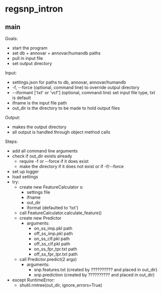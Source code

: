 # regsnp_intron

## main
Goals:
* start the program
* set db + annovar + annovar/humandb paths
* pull in input file
* set output directory

Input:
* settings.json for paths to db, annovar, annovar/humandb
* -f, --force (optional, command line) to override outpul directory
* --iformant ['txt' or 'vcf'] (optional, command line) set input file type, txt is default
* ifname is the input file path
* out_dir is the directory to be made to hold output files

Output:
* makes the output directory
* all output is handled through object method calls

Steps:
* add all command line arguments
* check if out_dir exists already
  * require -f or --force if it does exist
  * make the directory if it does not exist or if -f/--force
* set up logger
* load settings
* try:
  * create new FeatureCalculator
      s:
      * settings file
      * ifname
      * out_dir
      * iformat (defaulted to 'txt')
  * call FeatureCalculator.calculate_feature()
  * create new Predictor
    * arguments:
      * on_ss_imp.pkl path
      * off_ss_imp.pkl path
      * on_ss_clf.pkl path
      * off_ss_clf.pkl path
      * on_ss_fpr_tpr.txt path
      * off_ss_fpr_tpr.txt path
  * call Predictor.predict(2 args)
    * arguments:
      * snp.features.txt (created by ?????????? and placed in out_dir)
      * snp.prediction (created by ?????????? and placed in out_dir)
* except RuntimeError:
  * shutil.rmtree(out_dir, ignore_errors=True)